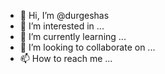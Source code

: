 - 👋 Hi, I’m @durgeshas
- 👀 I’m interested in ...
- 🌱 I’m currently learning ...
- 💞️ I’m looking to collaborate on ...
- 📫 How to reach me ...

<!---
durgeshas/durgeshas is a ✨ special ✨ repository because its `README.md` (this file) appears on your GitHub profile.
You can click the Preview link to take a look at your changes.
--->
